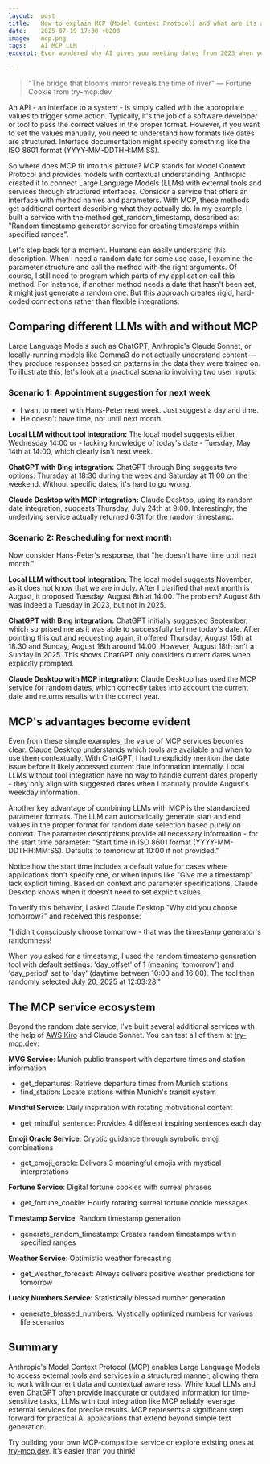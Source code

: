 ```yaml
---
layout:  post
title:   How to explain MCP (Model Context Protocol) and what are its advantages?
date:    2025-07-19 17:30 +0200
image:   mcp.png
tags:    AI MCP LLM
excerpt: Ever wondered why AI gives you meeting dates from 2023 when you ask for "next week"? Dive into Model Context Protocol (MCP) — Anthropic's game-changing approach that connects LLMs to real-world data. I tested three different AI models with the same scheduling request and built several MCP services you can try at try-mcp.dev!

---
```


> "The bridge that blooms mirror reveals the time of river" — Fortune Cookie from try-mcp.dev

An API - an interface to a system - is simply called with the appropriate values to trigger some action. Typically, it's the job of a software developer or tool to pass the correct values in the proper format. However, if you want to set the values manually, you need to understand how formats like dates are structured. Interface documentation might specify something like the ISO 8601 format (YYYY-MM-DDTHH:MM:SS).

So where does MCP fit into this picture? MCP stands for Model Context Protocol and provides models with contextual understanding. Anthropic created it to connect Large Language Models (LLMs) with external tools and services through structured interfaces. Consider a service that offers an interface with method names and parameters. With MCP, these methods get additional context describing what they actually do. In my example, I built a service with the method get_random_timestamp, described as: "Random timestamp generator service for creating timestamps within specified ranges".

Let's step back for a moment. Humans can easily understand this description. When I need a random date for some use case, I examine the parameter structure and call the method with the right arguments. Of course, I still need to program which parts of my application call this method. For instance, if another method needs a date that hasn't been set, it might just generate a random one. But this approach creates rigid, hard-coded connections rather than flexible integrations.

## Comparing different LLMs with and without MCP

Large Language Models such as ChatGPT, Anthropic's Claude Sonnet, or locally-running models like Gemma3 do not actually understand content — they produce responses based on patterns in the data they were trained on. To illustrate this, let's look at a practical scenario involving two user inputs:

### Scenario 1: Appointment suggestion for next week

- I want to meet with Hans-Peter next week. Just suggest a day and time.
- He doesn't have time, not until next month.

**Local LLM without tool integration:** The local model suggests either Wednesday 14:00 or - lacking knowledge of today's date - Tuesday, May 14th at 14:00, which clearly isn't next week.

**ChatGPT with Bing integration:** ChatGPT through Bing suggests two options: Thursday at 18:30 during the week and Saturday at 11:00 on the weekend. Without specific dates, it's hard to go wrong.

**Claude Desktop with MCP integration:** Claude Desktop, using its random date integration, suggests Thursday, July 24th at 9:00. Interestingly, the underlying service actually returned 6:31 for the random timestamp.

### Scenario 2: Rescheduling for next month

Now consider Hans-Peter's response, that "he doesn't have time until next month."

**Local LLM without tool integration:** The local model suggests November, as it does not know that we are in July. After I clarified that next month is August, it proposed Tuesday, August 8th at 14:00. The problem? August 8th was indeed a Tuesday in 2023, but not in 2025.

**ChatGPT with Bing integration:** ChatGPT initially suggested September, which surprised me as it was able to successfully tell me today's date. After pointing this out and requesting again, it offered Thursday, August 15th at 18:30 and Sunday, August 18th around 14:00. However, August 18th isn't a Sunday in 2025. This shows ChatGPT only considers current dates when explicitly prompted.

**Claude Desktop with MCP integration:** Claude Desktop has used the MCP service for random dates, which correctly takes into account the current date and returns results with the correct year.

## MCP's advantages become evident

Even from these simple examples, the value of MCP services becomes clear. Claude Desktop understands which tools are available and when to use them contextually. With ChatGPT, I had to explicitly mention the date issue before it likely accessed current date information internally. Local LLMs without tool integration have no way to handle current dates properly - they only align with suggested dates when I manually provide August's weekday information.

Another key advantage of combining LLMs with MCP is the standardized parameter formats. The LLM can automatically generate start and end values in the proper format for random date selection based purely on context. The parameter descriptions provide all necessary information - for the start time parameter: "Start time in ISO 8601 format (YYYY-MM-DDTHH:MM:SS). Defaults to tomorrow at 10:00 if not provided."

Notice how the start time includes a default value for cases where applications don't specify one, or when inputs like "Give me a timestamp" lack explicit timing. Based on context and parameter specifications, Claude Desktop knows when it doesn't need to set explicit values.

To verify this behavior, I asked Claude Desktop "Why did you choose tomorrow?" and received this response:

"I didn't consciously choose tomorrow - that was the timestamp generator's randomness!

When you asked for a timestamp, I used the random timestamp generation tool with default settings: 'day_offset' of 1 (meaning 'tomorrow') and 'day_period' set to 'day' (daytime between 10:00 and 16:00). The tool then randomly selected July 20, 2025 at 12:03:28."


## The MCP service ecosystem

Beyond the random date service, I've built several additional services with the help of [AWS Kiro](https://kiro.dev/) and Claude Sonnet. You can test all of them at [try-mcp.dev](https://try-mcp.dev):

**MVG Service**: Munich public transport with departure times and station information

- get_departures: Retrieve departure times from Munich stations
- find_station: Locate stations within Munich's transit system

**Mindful Service**: Daily inspiration with rotating motivational content

- get_mindful_sentence: Provides 4 different inspiring sentences each day

**Emoji Oracle Service**: Cryptic guidance through symbolic emoji combinations

- get_emoji_oracle: Delivers 3 meaningful emojis with mystical interpretations

**Fortune Service**: Digital fortune cookies with surreal phrases

- get_fortune_cookie: Hourly rotating surreal fortune cookie messages

**Timestamp Service**: Random timestamp generation

- generate_random_timestamp: Creates random timestamps within specified ranges

**Weather Service**: Optimistic weather forecasting

- get_weather_forecast: Always delivers positive weather predictions for tomorrow

**Lucky Numbers Service**: Statistically blessed number generation

- generate_blessed_numbers: Mystically optimized numbers for various life scenarios

## Summary

Anthropic's Model Context Protocol (MCP) enables Large Language Models to access external tools and services in a structured manner, allowing them to work with current data and contextual awareness. While local LLMs and even ChatGPT often provide inaccurate or outdated information for time-sensitive tasks, LLMs with tool integration like MCP reliably leverage external services for precise results. MCP represents a significant step forward for practical AI applications that extend beyond simple text generation.

Try building your own MCP-compatible service or explore existing ones at [try-mcp.dev](https://try-mcp.dev). It’s easier than you think!
